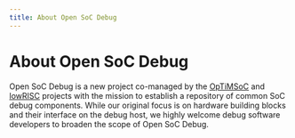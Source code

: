 ```yaml
---
title: About Open SoC Debug
---
```


<h1>About Open SoC Debug</h1>

<p>Open SoC Debug is a new project co-managed by
the <a href="http://www.optimsoc.org">OpTiMSoC</a>
and <a href="http://www.lowrisc.org">lowRISC</a> projects with
the mission to establish a repository of common SoC debug
components. While our original focus is on hardware building
blocks and their interface on the debug host, we highly welcome
debug software developers to broaden the scope of Open SoC
Debug.</p>
